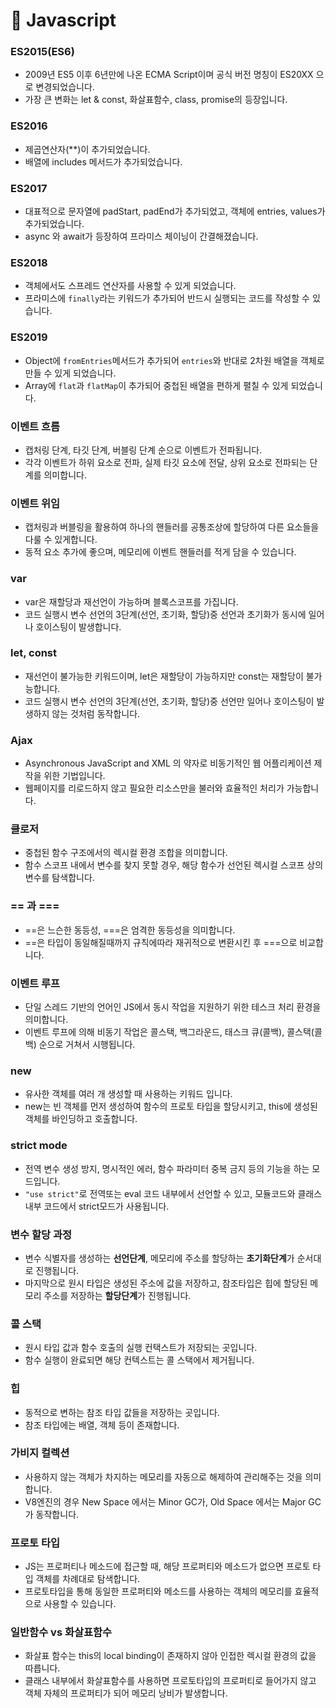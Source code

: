 # 🍯 Javascript

### ES2015(ES6)

- 2009년 ES5 이후 6년만에 나온 ECMA Script이며 공식 버전 명칭이 ES20XX 으로 변경되었습니다.
- 가장 큰 변화는 let & const, 화살표함수, class, promise의 등장입니다.

### ES2016

- 제곱연산자(\*\*)이 추가되었습니다.
- 배열에 includes 메서드가 추가되었습니다.

### ES2017

- 대표적으로 문자열에 padStart, padEnd가 추가되었고, 객체에 entries, values가 추가되었습니다.
- async 와 await가 등장하여 프라미스 체이닝이 간결해졌습니다.

### ES2018

- 객체에서도 스프레드 연산자를 사용할 수 있게 되었습니다.
- 프라미스에 `finally`라는 키워드가 추가되어 반드시 실행되는 코드를 작성할 수 있습니다.

### ES2019

- Object에 `fromEntries`메서드가 추가되어 `entries`와 반대로 2차원 배열을 객체로 만들 수 있게 되었습니다.
- Array에 `flat`과 `flatMap`이 추가되어 중첩된 배열을 편하게 펼칠 수 있게 되었습니다.

### 이벤트 흐름

- 캡처링 단계, 타깃 단계, 버블링 단계 순으로 이벤트가 전파됩니다.
- 각각 이벤트가 하위 요소로 전파, 실제 타깃 요소에 전달, 상위 요소로 전파되는 단계를 의미합니다.

### 이벤트 위임

- 캡처링과 버블링을 활용하여 하나의 핸들러를 공통조상에 할당하여 다른 요소들을 다룰 수 있게합니다.
- 동적 요소 추가에 좋으며, 메모리에 이벤트 핸들러를 적게 담을 수 있습니다.

### var

- var은 재할당과 재선언이 가능하며 블록스코프를 가집니다.
- 코드 실행시 변수 선언의 3단계(선언, 초기화, 할당)중 선언과 초기화가 동시에 일어나 호이스팅이 발생합니다.

### let, const

- 재선언이 불가능한 키워드이며, let은 재할당이 가능하지만 const는 재할당이 불가능합니다.
- 코드 실행시 변수 선언의 3단계(선언, 초기화, 할당)중 선언만 일어나 호이스팅이 발생하지 않는 것처럼 동작합니다.

### Ajax

- Asynchronous JavaScript and XML 의 약자로 비동기적인 웹 어플리케이션 제작을 위한 기법입니다.
- 웹페이지를 리로드하지 않고 필요한 리소스만을 불러와 효율적인 처리가 가능합니다.

### 클로저

- 중첩된 함수 구조에서의 렉시컬 환경 조합을 의미합니다.
- 함수 스코프 내에서 변수를 찾지 못할 경우, 해당 함수가 선언된 렉시컬 스코프 상의 변수를 탐색합니다.

### == 과 ===

- ==은 느슨한 동등성, ===은 엄격한 동등성을 의미합니다.
- ==은 타입이 동일해질때까지 규칙에따라 재귀적으로 변환시킨 후 ===으로 비교합니다.

### 이벤트 루프

- 단일 스레드 기반의 언어인 JS에서 동시 작업을 지원하기 위한 테스크 처리 환경을 의미합니다.
- 이벤트 루프에 의해 비동기 작업은 콜스택, 백그라운드, 태스크 큐(콜백), 콜스택(콜백) 순으로 거쳐서 시행됩니다.

### new

- 유사한 객체를 여러 개 생성할 때 사용하는 키워드 입니다.
- new는 빈 객체를 먼저 생성하여 함수의 프로토 타입을 할당시키고, this에 생성된 객체를 바인딩하고 호출합니다.

### strict mode

- 전역 변수 생성 방지, 명시적인 에러, 함수 파라미터 중복 금지 등의 기능을 하는 모드입니다.
- `"use strict"`로 전역또는 eval 코드 내부에서 선언할 수 있고, 모듈코드와 클래스 내부 코드에서 strict모드가 사용됩니다.

### 변수 할당 과정

- 변수 식별자를 생성하는 **선언단계**, 메모리에 주소를 할당하는 **초기화단계**가 순서대로 진행됩니다.
- 마지막으로 원시 타입은 생성된 주소에 값을 저장하고, 참조타입은 힙에 할당된 메모리 주소를 저장하는 **할당단계**가 진행됩니다.

### 콜 스택

- 원시 타입 값과 함수 호출의 실행 컨택스트가 저장되는 곳입니다.
- 함수 실행이 완료되면 해당 컨텍스트는 콜 스택에서 제거됩니다.

### 힙

- 동적으로 변하는 참조 타입 값들을 저장하는 곳입니다.
- 참조 타입에는 배열, 객체 등이 존재합니다.

### 가비지 컬렉션

- 사용하지 않는 객체가 차지하는 메모리를 자동으로 해제하여 관리해주는 것을 의미합니다.
- V8엔진의 경우 New Space 에서는 Minor GC가, Old Space 에서는 Major GC가 동작합니다.

### 프로토 타입

- JS는 프로퍼티나 메소드에 접근할 때, 해당 프로퍼티와 메소드가 없으면 프로토 타입 객체를 차례대로 탐색합니다.
- 프로토타입을 통해 동일한 프로퍼티와 메소드를 사용하는 객체의 메모리를 효율적으로 사용할 수 있습니다.

### 일반함수 vs 화살표함수

- 화살표 함수는 this의 local binding이 존재하지 않아 인접한 렉시컬 환경의 값을 따릅니다.
- 클래스 내부에서 화살표함수를 사용하면 프로토타입의 프로퍼티로 들어가지 않고 객체 자체의 프로퍼티가 되어 메모리 낭비가 발생합니다.
